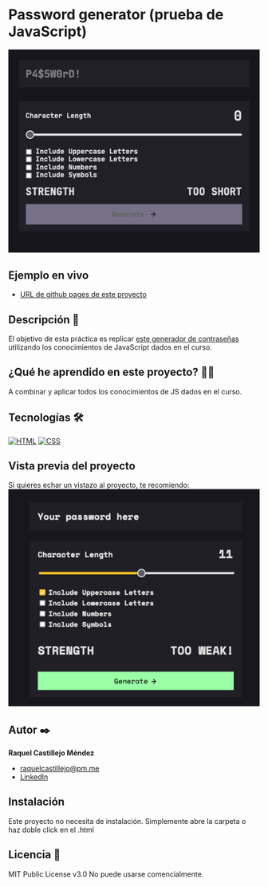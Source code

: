 # Password generator (prueba de JavaScript)

![Imagen del proyecto](https://github.com/raquel-castillejo/032-password-generator/blob/main/COVER.png)

## Ejemplo en vivo

- [URL de github pages de este proyecto](https://raquel-castillejo.github.io/032-password-generator/)

## Descripción 📑

El objetivo de esta práctica es replicar [este generador de contraseñas](https://doriandesings.github.io/password-generator-vanilla/) utilizando los conocimientos de JavaScript dados en el curso.

## ¿Qué he aprendido en este proyecto? 🙇🏻

A combinar y aplicar todos los conocimientos de JS dados en el curso.

## Tecnologías 🛠

<!-- Iconos sacados de: https://github.com/hendrasob/badges/blob/master/README.md y https://github.com/alexandresanlim/Badges4-README.md-Profile -->

[![HTML](https://img.shields.io/badge/HTML5-E34F26?style=for-the-badge&logo=html5&logoColor=white)](https://es.wikipedia.org/wiki/HTML5)
[![CSS](https://img.shields.io/badge/CSS3-1572B6?style=for-the-badge&logo=css3&logoColor=white)](https://es.wikipedia.org/wiki/CSS)

## Vista previa del proyecto

Si quieres echar un vistazo al proyecto, te recomiendo:
![Captura del proyecto](https://github.com/raquel-castillejo/032-password-generator/blob/main/my-design.png)

## Autor ✒️

**Raquel Castillejo Méndez**

- [raquelcastillejo@pm.me](raquelcastillejo@pm.me)
- [LinkedIn](https://www.linkedin.com/in/raquel-castillejo-mendez)

## Instalación

Este proyecto no necesita de instalación. Simplemente abre la carpeta o haz doble click en el .html

## Licencia 📄

MIT Public License v3.0
No puede usarse comencialmente.
